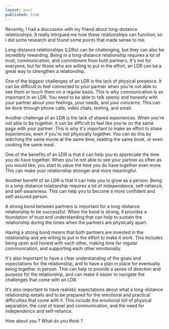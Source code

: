 ```yaml
---
layout: post
published: true
---
```


Recently, I had a discussion with my friend about long-distance relationships. It really intrigued me how these relationships can function, so I did some research and found some points that made sense to me.

Long-distance relationships (LDRs) can be challenging, but they can also be incredibly rewarding. Being in a long-distance relationship requires a lot of trust, communication, and commitment from both partners. It's not for everyone, but for those who are willing to put in the effort, an LDR can be a great way to strengthen a relationship.

One of the biggest challenges of an LDR is the lack of physical presence. It can be difficult to feel connected to your partner when you're not able to see them or touch them on a regular basis. This is why communication is so important in an LDR. You need to be able to talk openly and honestly with your partner about your feelings, your needs, and your concerns. This can be done through phone calls, video chats, texting, and email.

Another challenge of an LDR is the lack of shared experiences. When you're not able to be together, it can be difficult to feel like you're on the same page with your partner. This is why it's important to make an effort to share experiences, even if you're not physically together. You can do this by watching the same movie at the same time, reading the same book, or even cooking the same meal.

One of the benefits of an LDR is that it can help you to appreciate the time you do have together. When you're not able to see your partner as often as you would like, you start to value the time you do have together even more. This can make your relationship stronger and more meaningful.

Another benefit of an LDR is that it can help you to grow as a person. Being in a long-distance relationship requires a lot of independence, self-reliance, and self-awareness. This can help you to become a more confident and self-assured person.

A strong bond between partners is important for a long-distance relationship to be successful. When the bond is strong, it provides a foundation of trust and understanding that can help to sustain the relationship during the times when the partners are physically apart.

Having a strong bond means that both partners are invested in the relationship and are willing to put in the effort to make it work. This includes being open and honest with each other, making time for regular communication, and supporting each other emotionally.

It's also important to have a clear understanding of the goals and expectations for the relationship, and to have a plan in place for eventually being together in person. This can help to provide a sense of direction and purpose for the relationship, and can make it easier to navigate the challenges that come with an LDR.

It's also important to have realistic expectations about what a long-distance relationship entails and to be prepared for the emotional and practical difficulties that come with it. This include the emotional toll of physical separation, the cost of travel and communication, and the need for independence and self-reliance.

How about you ? What do you think ?